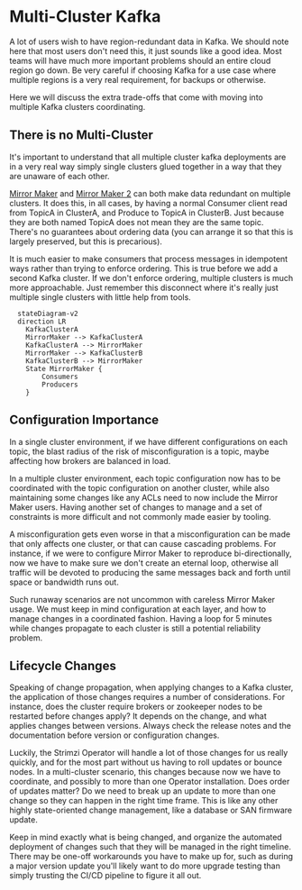 # Multi-Cluster Kafka

A lot of users wish to have region-redundant data in Kafka. We should note here that most users don't need this, it just sounds like a good idea. Most teams will have much more important problems should an entire cloud region go down. Be very careful if choosing Kafka for a use case where multiple regions is a very real requirement, for backups or otherwise.

Here we will discuss the extra trade-offs that come with moving into multiple Kafka clusters coordinating.

## There is no Multi-Cluster

It's important to understand that all multiple cluster kafka deployments are in a very real way simply single clusters glued together in a way that they are unaware of each other.

[Mirror Maker](https://strimzi.io/docs/operators/0.24.0/full/using.html#assembly-deployment-configuration-kafka-mirror-maker-str) and [Mirror Maker 2](https://strimzi.io/blog/2020/03/30/introducing-mirrormaker2/) can both make data redundant on multiple clusters. It does this, in all cases, by having a normal Consumer client read from TopicA in ClusterA, and Produce to TopicA in ClusterB. Just because they are both named TopicA does not mean they are the same topic. There's no guarantees about ordering data (you can arrange it so that this is largely preserved, but this is precarious).

It is much easier to make consumers that process messages in idempotent ways rather than trying to enforce ordering. This is true before we add a second Kafka cluster. If we don't enforce ordering, multiple clusters is much more approachable. Just remember this disconnect where it's really just multiple single clusters with little help from tools.

```mermaid
  stateDiagram-v2
  direction LR
    KafkaClusterA
    MirrorMaker --> KafkaClusterA
    KafkaClusterA --> MirrorMaker
    MirrorMaker --> KafkaClusterB
    KafkaClusterB --> MirrorMaker
    State MirrorMaker {
        Consumers
        Producers
    }
```

## Configuration Importance

In a single cluster environment, if we have different configurations on each topic, the blast radius of the risk of misconfiguration is a topic, maybe affecting how brokers are balanced in load.

In a multiple cluster environment, each topic configuration now has to be coordinated with the topic configuration on another cluster, while also maintaining some changes like any ACLs need to now include the Mirror Maker users. Having another set of changes to manage and a set of constraints is more difficult and not commonly made easier by tooling.

A misconfiguration gets even worse in that a misconfiguration can be made that only affects one cluster, or that can cause cascading problems. For instance, if we were to configure Mirror Maker to reproduce bi-directionally, now we have to make sure we don't create an eternal loop, otherwise all traffic will be devoted to producing the same messages back and forth until space or bandwidth runs out.

Such runaway scenarios are not uncommon with careless Mirror Maker usage. We must keep in mind configuration at each layer, and how to manage changes in a coordinated fashion. Having a loop for 5 minutes while changes propagate to each cluster is still a potential reliability problem.

## Lifecycle Changes

Speaking of change propagation, when applying changes to a Kafka cluster, the application of those changes requires a number of considerations. For instance, does the cluster require brokers or zookeeper nodes to be restarted before changes apply? It depends on the change, and what applies changes between versions. Always check the release notes and the documentation before version or configuration changes.

Luckily, the Strimzi Operator will handle a lot of those changes for us really quickly, and for the most part without us having to roll updates or bounce nodes. In a multi-cluster scenario, this changes because now we have to coordinate, and possibly to more than one Operator installation. Does order of updates matter? Do we need to break up an update to more than one change so they can happen in the right time frame. This is like any other highly state-oriented change management, like a database or SAN firmware update.

Keep in mind exactly what is being changed, and organize the automated deployment of changes such that they will be managed in the right timeline. There may be one-off workarounds you have to make up for, such as during a major version update you'll likely want to do more upgrade testing than simply trusting the CI/CD pipeline to figure it all out.
